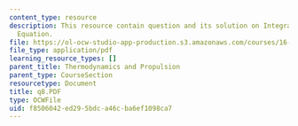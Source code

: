 ```yaml
---
content_type: resource
description: This resource contain question and its solution on Integral Momentum
  Equation.
file: https://ol-ocw-studio-app-production.s3.amazonaws.com/courses/16-01-unified-engineering-i-ii-iii-iv-fall-2005-spring-2006/f8506042ed295bdca46cba6ef1098ca7_q8.PDF
file_type: application/pdf
learning_resource_types: []
parent_title: Thermodynamics and Propulsion
parent_type: CourseSection
resourcetype: Document
title: q8.PDF
type: OCWFile
uid: f8506042-ed29-5bdc-a46c-ba6ef1098ca7
---
```

